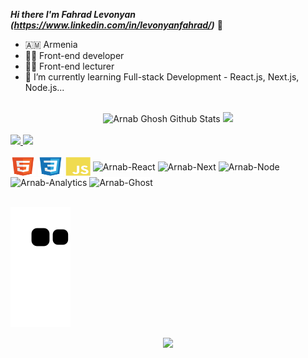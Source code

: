 ***Hi there I'm Fahrad Levonyan (https://www.linkedin.com/in/levonyanfahrad/)*** 👋

- 🇦🇲   Armenia
- 🥷🏽  Front-end developer
- 👨‍🏫  Front-end lecturer
- 🌱 I’m currently learning Full-stack Development - React.js, Next.js, Node.js...

 <br />
<div align="center"> 
 <img height="150em" alt = "Arnab Ghosh Github Stats" src="https://github-readme-stats.vercel.app/api?username=fahrad20&show_icons=true&theme=algolia&include_all_commits=true&count_private=true"/>
  <img height="150em" src="https://github-readme-stats.vercel.app/api/top-langs/?username=fahrad20&layout=compact&langs_count=5&theme=algolia"/>
</div>

<br />

<a href="https://www.linkedin.com/in/iamarnabghosh">
<img src="https://img.shields.io/badge/linkedin%20-%230077B5.svg?&style=for-the-badge&logo=linkedin&logoColor=white"/>
</a>
<a href="mailto:levonyanfahrad20@gmail.com"><img src="https://img.shields.io/badge/-Gmail-%23333?style=for-the-badge&logo=gmail&logoColor=white" target="_blank"></a>

 <br />

<div align="left"> 
  <div style="display: inline_block"><br>
    <img style="background: #fff"align="center" alt="Arnab-HTML" height="30" width="40" src="https://raw.githubusercontent.com/devicons/devicon/master/icons/html5/html5-original.svg">
    <img style="background: #fff"align="center" alt="Arnab-CSS" height="30" width="40" src="https://raw.githubusercontent.com/devicons/devicon/master/icons/css3/css3-original.svg">
    <img style="background: #fff"align="center" alt="Arnab-Js" height="30" width="40" src="https://raw.githubusercontent.com/devicons/devicon/master/icons/javascript/javascript-plain.svg">
    <img style="background: #fff"align="center" alt="Arnab-React" height="30" width="40" src="https://cdn.jsdelivr.net/gh/devicons/devicon/icons/react/react-original.svg">
    <img style="background: #fff"align="center" alt="Arnab-Next" height="30" width="40" src="https://cdn.jsdelivr.net/gh/devicons/devicon/icons/nextjs/nextjs-original.svg">
  <img style="background: #fff"align="center" alt="Arnab-Node" height="30" width="40" src="https://arnabghosh.me/img/logo-nodejs.png">
   <img style="background: #fff"align="center" alt="Arnab-Analytics" height="30" width="40" src="https://arnabghosh.me/img/analytics-logo.png">
   <img style="background: #fff"align="center" alt="Arnab-Ghost" height="30" width="40" src="https://arnabghosh.me/img/ghost-logo.png">
 </div>
</div>

<br />

![Snake animation](https://github.com/ghosharnab00/ghosharnab00/blob/output/github-contribution-grid-snake.svg)<div align="center">
![](https://komarev.com/ghpvc/?username=fahrad20&color=blueviolet&style=flat-square)
   </div>
